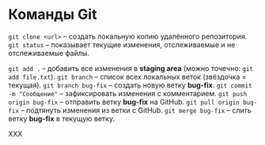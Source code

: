 # Команды Git
`git clone <url>` – создать локальную копию удалённого репозитория.
`git status` – показывает текущие изменения, отслеживаемые и не отслеживаемые файлы.

`git add .` – добавить все изменения в **staging area** (можно точечно: `git add file.txt`).
`git branch` – список всех локальных веток (звёздочка = текущая).
`git branch bug-fix` – создать новую ветку **bug-fix**.
`git commit -m "Сообщение"` – зафиксировать изменения с комментарием.
`git push origin bug-fix` – отправить ветку **bug-fix** на GitHub.
`git pull origin bug-fix` – подтянуть изменения из ветки c GitHub.
`git merge bug-fix` – слить ветку **bug-fix** в текущую ветку.

XXX